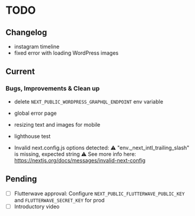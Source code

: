 # TODO

## Changelog

- instagram timeline
- fixed error with loading WordPress images

## Current

### Bugs, Improvements & Clean up

- delete `NEXT_PUBLIC_WORDPRESS_GRAPHQL_ENDPOINT` env variable

- global error page
- resizing text and images for mobile
- lighthouse test

- Invalid next.config.js options detected:
 ⚠     "env._next_intl_trailing_slash" is missing, expected string
 ⚠ See more info here: <https://nextjs.org/docs/messages/invalid-next-config>

## Pending

- [ ] Flutterwave approval: Configure `NEXT_PUBLIC_FLUTTERWAVE_PUBLIC_KEY` and `FLUTTERWAVE_SECRET_KEY` for prod
- [ ] Introductory video
